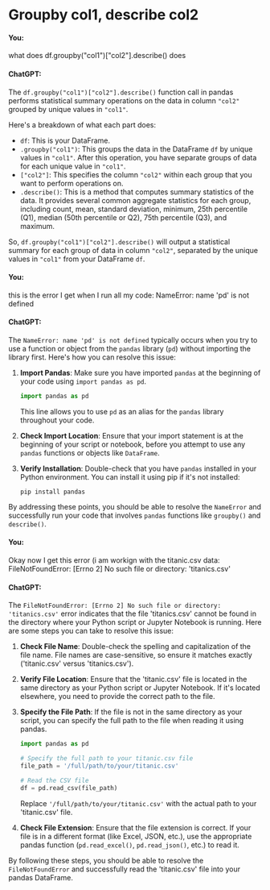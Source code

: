 # Groupby col1, describe col2

#### You:
what does df.groupby("col1")["col2"].describe() does 

#### ChatGPT:
The `df.groupby("col1")["col2"].describe()` function call in pandas performs statistical summary operations on the data in column `"col2"` grouped by unique values in `"col1"`.

Here's a breakdown of what each part does:

- `df`: This is your DataFrame.
- `.groupby("col1")`: This groups the data in the DataFrame `df` by unique values in `"col1"`. After this operation, you have separate groups of data for each unique value in `"col1"`.
- `["col2"]`: This specifies the column `"col2"` within each group that you want to perform operations on.
- `.describe()`: This is a method that computes summary statistics of the data. It provides several common aggregate statistics for each group, including count, mean, standard deviation, minimum, 25th percentile (Q1), median (50th percentile or Q2), 75th percentile (Q3), and maximum.

So, `df.groupby("col1")["col2"].describe()` will output a statistical summary for each group of data in column `"col2"`, separated by the unique values in `"col1"` from your DataFrame `df`.


#### You:
this is the error I get when I run all my code:
NameError: name 'pd' is not defined

#### ChatGPT:
The `NameError: name 'pd' is not defined` typically occurs when you try to use a function or object from the `pandas` library (`pd`) without importing the library first. Here's how you can resolve this issue:

1. **Import Pandas**: Make sure you have imported `pandas` at the beginning of your code using `import pandas as pd`.

   ```python
   import pandas as pd
   ```

   This line allows you to use `pd` as an alias for the `pandas` library throughout your code.

2. **Check Import Location**: Ensure that your import statement is at the beginning of your script or notebook, before you attempt to use any `pandas` functions or objects like `DataFrame`.

3. **Verify Installation**: Double-check that you have `pandas` installed in your Python environment. You can install it using pip if it's not installed:

   ```
   pip install pandas
   ```

By addressing these points, you should be able to resolve the `NameError` and successfully run your code that involves `pandas` functions like `groupby()` and `describe()`.


#### You:
Okay now I get this error (i am workign with the titanic.csv data:
FileNotFoundError: [Errno 2] No such file or directory: 'titanics.csv'

#### ChatGPT:
The `FileNotFoundError: [Errno 2] No such file or directory: 'titanics.csv'` error indicates that the file 'titanics.csv' cannot be found in the directory where your Python script or Jupyter Notebook is running. Here are some steps you can take to resolve this issue:

1. **Check File Name**: Double-check the spelling and capitalization of the file name. File names are case-sensitive, so ensure it matches exactly ('titanic.csv' versus 'titanics.csv').

2. **Verify File Location**: Ensure that the 'titanic.csv' file is located in the same directory as your Python script or Jupyter Notebook. If it's located elsewhere, you need to provide the correct path to the file.

3. **Specify the File Path**: If the file is not in the same directory as your script, you can specify the full path to the file when reading it using pandas.

   ```python
   import pandas as pd

   # Specify the full path to your titanic.csv file
   file_path = '/full/path/to/your/titanic.csv'

   # Read the CSV file
   df = pd.read_csv(file_path)
   ```

   Replace `'/full/path/to/your/titanic.csv'` with the actual path to your 'titanic.csv' file.

4. **Check File Extension**: Ensure that the file extension is correct. If your file is in a different format (like Excel, JSON, etc.), use the appropriate pandas function (`pd.read_excel()`, `pd.read_json()`, etc.) to read it.

By following these steps, you should be able to resolve the `FileNotFoundError` and successfully read the 'titanic.csv' file into your pandas DataFrame.
